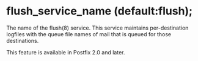 # flush_service_name (default:flush); 


The name of the flush(8) service. This service maintains per-destination
logfiles with the queue file names of mail that is queued for those
destinations.



This feature is available in Postfix 2.0 and later.



